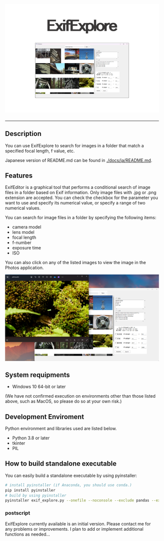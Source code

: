 <h1 align="center"><img src="./imgs/exif_explore.png"></h1>

-------

## Description

You can use ExifExplore to search for images in a folder that match a specified focal length, f value, etc.

Japanese version of README.md can be found in [./docs/ja/README.md](./docs/ja/README.md).

## Features

ExifEditor is a graphical tool that performs a conditional search of image files in a folder based on Exif information.
Only image files with .jpg or .png extension are accepted.
You can check the checkbox for the parameter you want to use and specify its numerical value, or specify a range of two numerical values.

You can search for image files in a folder by specifying the following items:

- camera model
- lens model
- focal length
- f-number
- exposure time
- ISO

You can also click on any of the listed images to view the image in the Photos application.

![screenshot](imgs\screenshot.png)

## System requipments

- Windows 10 64-bit or later

(We have not confirmed execution on environments other than those listed above, such as MacOS, so please do so at your own risk.)

## Development Enviroment

Python environment and libraries used are listed below.

- Python 3.8 or later
- tkinter
- PIL

## How to build standalone executable

You can easily build a standalone executable by using pyinstaller:

```bash
# install pyinstaller (if Anaconda, you should use conda.)
pip install pyinstaller
# build by using pyinstaller
pyinstaller exif_explore.py --onefile --noconsole --exclude pandas --exclude numpy
```

### postscript

ExifExplore currently available is an initial version.
Please contact me for any problems or improvements.
I plan to add or implement additional functions as needed...
